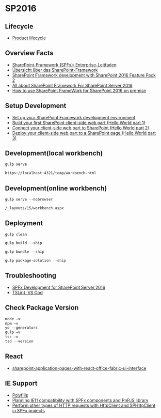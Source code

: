 # SP2016

## Lifecycle

- [Product lifecycle](https://support.microsoft.com/en-us/lifecycle/search)

## Overview Facts

- [SharePoint-Framework (SPFx): Enterprise-Leitfaden](https://docs.microsoft.com/de-de/sharepoint/dev/spfx/enterprise-guidance)
- [Übersicht über das SharePoint-Framework](https://docs.microsoft.com/de-de/sharepoint/dev/spfx/sharepoint-framework-overview)
- [SharePoint Framework development with SharePoint 2016 Feature Pack 2](https://docs.microsoft.com/en-us/sharepoint/dev/spfx/sharepoint-2016-support)
- [All about SharePoint Framework For SharePoint Server 2016](https://blog.devoworx.net/2017/09/16/sharepoint-framework-for-sharepoint-server-2016/)
- [How to use SharePoint FrameWork for SharePoint 2016 on premise](https://sharepoint.stackexchange.com/questions/233850/how-to-use-sharepoint-framework-for-sharepoint-2016-on-premise)

## Setup Development

- [Set up your SharePoint Framework development environment](https://docs.microsoft.com/en-us/sharepoint/dev/spfx/set-up-your-development-environment)
- [Build your first SharePoint client-side web part (Hello World part 1)](https://docs.microsoft.com/en-us/sharepoint/dev/spfx/web-parts/get-started/build-a-hello-world-web-part)
- [Connect your client-side web part to SharePoint (Hello World part 2)](https://docs.microsoft.com/en-us/sharepoint/dev/spfx/web-parts/get-started/connect-to-sharepoint)
- [Deploy your client-side web part to a SharePoint page (Hello World part 3)](https://docs.microsoft.com/en-us/sharepoint/dev/spfx/web-parts/get-started/serve-your-web-part-in-a-sharepoint-page)

## Development(local workbench)

```Powershell
gulp serve
```

```html
https://localhost:4321/temp/workbench.html
```

## Development(online workbench)

```Powershell
gulp serve --nobrowser
```

```html
/_layouts/15/workbench.aspx
```

## Deployment

```Powershell
gulp clean
```

```Powershell
gulp build --ship
```

```Powershell
gulp bundle --ship
```

```Powershell
gulp package-solution --ship
```

## Troubleshooting

- [SPFx Development for SharePoint Server 2016](https://docs.microsoft.com/en-us/sharepoint/dev/spfx/set-up-your-development-environment#spfx-development-for-sharepoint-server-2016)
- [TSLint, VS Cod](https://paulryan.com.au/2016/tslint-sharepoint-framework)

## Check Package Version

```Powershell
node –v
npm –v
yo --generators
gulp –v
tsc –v
tsd --version
```

## React

- [sharepoint-application-pages-with-react-office-fabric-ui-interface](https://rasper87.wordpress.com/2018/04/03/sharepoint-application-pages-with-react-office-fabric-ui-interface)

## IE Support

- [Polyfills](https://pnp.github.io/pnpjs/documentation/polyfill/)
- [Planning IE11 compatibility with SPFx components and PnPJS library](https://asishpadhy.com/2019/05/07/dev-tips-planning-ie11-compatibility-with-spfx-components-and-pnpjs-library/)
- [Perform other types of HTTP requests with HttpClient and SPHttpClient in SPFx projects](https://www.eliostruyf.com/perform-other-types-of-http-requests-with-httpclient-and-sphttpclient-in-spfx-projects/)